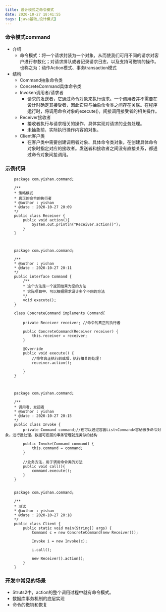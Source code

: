 ```yaml
---
title: 设计模式之命令模式
date: 2020-10-27 18:41:55
tags: [java基础,设计模式]
---
```

### 命令模式command
<!-- more -->
- 介绍
    - 命令模式：将一个请求封装为一个对象，从而使我们可用不同的请求对客户进行参数化；对请求排队或者记录请求日志，以及支持可撤销的操作。也称之为：动作Action模式、事务transaction模式
- 结构
    - Command抽象命令类
    - ConcreteCommand具体命令类
    - Invoken调用者/请求者
        - 请求的发送者，它通过命令对象来执行请求。一个调用者并不需要在设计时确定其接受者，因此它只与抽象命令类之间存在关联。在程序运行时，将调用命令对象的execute()，间接调用接受者的相关操作。
    - Receiver接收者
        - 接收者执行与请求相关的操作，具体实现对请求的业务处理。
        - 未抽象前，实际执行操作内容的对象。
    - Client客户类
        - 在客户类中需要创建调用者对象、具体命令类对象，在创建具体命令对象时指定对应的接收者。发送者和接收者之间没有直接关系，都通过命令对象间接调用。

### 示例代码

        package com.yishan.command;

        /**
        * 策略模式
        * 真正的命令的执行者
        * @author : yishan
        * @date : 2020-10-27 20:09
        */
        public class Receiver {
            public void action(){
                System.out.println("Receiver.action()");
            }
        }



        package com.yishan.command;

        /**
        * @author : yishan
        * @date : 2020-10-27 20:11
        */
        public interface Command {
            /**
            * 这个方法是一个返回结果为空的方法
            * 实际项目中，可以根据需求设计多个不同的方法
            */
            void execute();
        }

        class ConcreteCommand implements Command{

            private Receiver receiver; //命令的真正的执行者

            public ConcreteCommand(Receiver receiver) {
                this.receiver = receiver;
            }

            @Override
            public void execute() {
                //命令真正执行前或后，执行相关的处理！
                receiver.action();

            }
        }



        package com.yishan.command;

        /**
        * 调用者、发起者
        * @author : yishan
        * @date : 2020-10-27 20:15
        */
        public class Invoke {
            private Command command;//也可以通过容器List<Command>容纳很多命令对象，进行批处理。数据可底层的事务管理就是类似的结构

            public Invoke(Command command) {
                this.command = command;
            }

            //业务方法，用于调用命令类的方法
            public void call(){
                command.execute();
            }
        }


        package com.yishan.command;

        /**
        * 测试
        * @author : yishan
        * @date : 2020-10-27 20:18
        */
        public class Client {
            public static void main(String[] args) {
                Command c = new ConcreteCommand(new Receiver());

                Invoke i = new Invoke(c);

                i.call();

                new Receiver().action();
            }
        }

### 开发中常见的场景
- Struts2中，action的整个调用过程中就有命令模式。
- 数据库事务机制的底层实现
- 命令的撤销和恢复